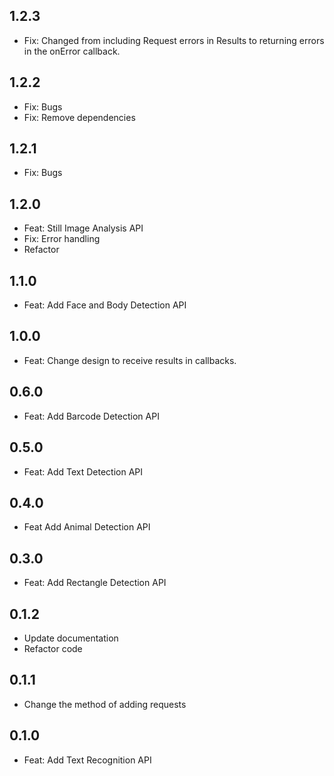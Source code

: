 ## 1.2.3
* Fix: Changed from including Request errors in Results to returning errors in the onError callback.

## 1.2.2
* Fix: Bugs
* Fix: Remove dependencies

## 1.2.1
* Fix: Bugs

## 1.2.0
* Feat: Still Image Analysis API
* Fix: Error handling
* Refactor

## 1.1.0
* Feat: Add Face and Body Detection API

## 1.0.0
* Feat: Change design to receive results in callbacks.

## 0.6.0
* Feat: Add Barcode Detection API

## 0.5.0
* Feat: Add Text Detection API

## 0.4.0
* Feat Add Animal Detection API

## 0.3.0
* Feat: Add Rectangle Detection API

## 0.1.2
* Update documentation
* Refactor code

## 0.1.1
* Change the method of adding requests

## 0.1.0
* Feat: Add Text Recognition API
